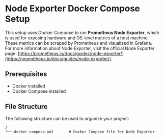 # Node Exporter Docker Compose Setup

This setup uses Docker Compose to run **Prometheus Node Exporter**, which is used for exposing hardware and OS-level metrics of a host machine. These metrics can be scraped by Prometheus and visualized in Grafana. For more information about Node Exporter, visit the official Node Exporter page: [https://prometheus.io/docs/guides/node-exporter/](https://prometheus.io/docs/guides/node-exporter/).

## Prerequisites

- Docker installed
- Docker Compose installed

## File Structure

The following structure can be used to organize your project:

```plaintext
/
└── docker-compose.yml       # Docker Compose file for Node Exporter
